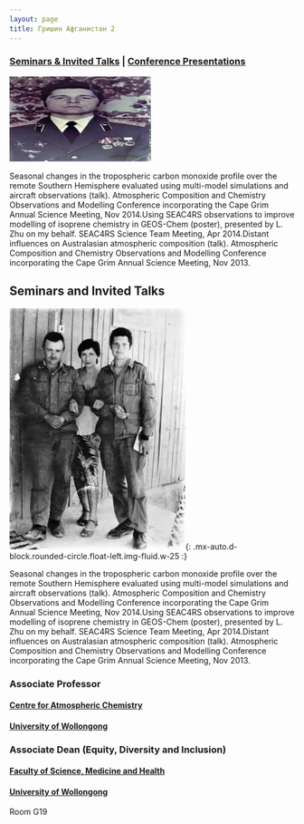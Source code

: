 ```yaml
---
layout: page
title: Гришин Афганистан 2
---
```


### [Seminars & Invited Talks](#seminars-and-invited-talks)    |   [Conference Presentations](#conference-presentations) 

<img src="/assets/photo_GR/grisha-afgan/image8.png" alt=" 1 " class="mx-auto d-block rounded-circle float-left img-fluid w-25" height="150" width="250">

Seasonal changes in the tropospheric carbon monoxide profile over the remote Southern Hemisphere evaluated using multi-model simulations and aircraft observations (talk). Atmospheric Composition and Chemistry Observations and Modelling Conference incorporating the Cape Grim Annual Science Meeting, Nov 2014.Using SEAC4RS observations to improve modelling of isoprene chemistry in GEOS-Chem (poster), presented by L. Zhu on my behalf. SEAC4RS Science Team Meeting, Apr 2014.Distant influences on Australasian atmospheric composition (talk). Atmospheric Composition and Chemistry Observations and Modelling Conference incorporating the Cape Grim Annual Science Meeting, Nov 2013.


## Seminars and Invited Talks

![ 2 ](/assets/photo_GR/grisha-afgan/image5.png){: .mx-auto.d-block.rounded-circle.float-left.img-fluid.w-25 :}

Seasonal changes in the tropospheric carbon monoxide profile over the remote Southern Hemisphere evaluated using multi-model simulations and aircraft observations (talk). Atmospheric Composition and Chemistry Observations and Modelling Conference incorporating the Cape Grim Annual Science Meeting, Nov 2014.Using SEAC4RS observations to improve modelling of isoprene chemistry in GEOS-Chem (poster), presented by L. Zhu on my behalf. SEAC4RS Science Team Meeting, Apr 2014.Distant influences on Australasian atmospheric composition (talk). Atmospheric Composition and Chemistry Observations and Modelling Conference incorporating the Cape Grim Annual Science Meeting, Nov 2013.

### Associate Professor


#### [Centre for Atmospheric Chemistry](https://www.uow.edu.au/science-medicine-health/research/centre-for-atmospheric-chemistry/)<br />

#### [University of Wollongong](https://www.uow.edu.au/)

### Associate Dean (Equity, Diversity and Inclusion)
#### [Faculty of Science, Medicine and Health](https://www.uow.edu.au/science-medicine-health/)<br />
#### [University of Wollongong](https://www.uow.edu.au/)

Room G19 
